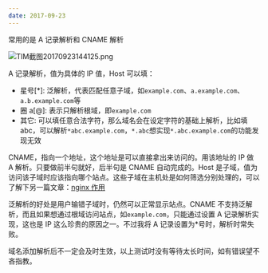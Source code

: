 ```yaml
---
date: 2017-09-23
---
```


常用的是 A 记录解析和 CNAME 解析

![TIM截图20170923144125.png](http://upload-images.jianshu.io/upload_images/864719-075d565d2741025f.png?imageMogr2/auto-orient/strip%7CimageView2/2/w/1240)

A 记录解析，值为具体的 IP 值，Host 可以填：

- 星号[*]: 泛解析，代表匹配任意子域，如`example.com`、`a.example.com`、`a.b.example.com`等
- 圈 a[@]: 表示只解析根域，即`example.com`
- 其它: 可以填任意合法字符，那么域名会在设定字符的基础上解析，比如填 abc，可以解析`*abc.example.com`，`*.abc`想实现`*.abc.example.com`的功能发现无效

CNAME，指向一个地址，这个地址是可以直接拿出来访问的。用该地址的 IP 做 A 解析。只要做前半句就好，后半句是 CNAME 自动完成的。Host 是子域，值为访问该子域时应该指向哪个站点。这些子域在主机处是如何筛选分别处理的，可以了解下另一篇文章：[nginx 作用](/posts/2017-09/nginx-zuo-yong)

泛解析的好处是用户输错子域时，仍然可以正常显示站点。CNAME 不支持泛解析，而且如果想通过根域访问站点，如`example.com`，只能通过设置 A 记录解析实现，这也是 IP 这么珍贵的原因之一。不过我将 A 记录设置为\*号时，解析时常失败。

域名添加解析后不一定会及时生效，以上测试时没有等待太长时间，如有错误望不吝指教。
